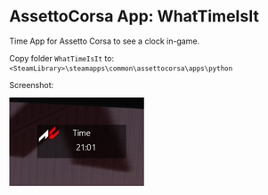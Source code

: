 # AssettoCorsa App: WhatTimeIsIt

Time App for Assetto Corsa to see a clock in-game.

Copy folder `WhatTimeIsIt` to:
`<SteamLibrary>\steamapps\common\assettocorsa\apps\python`

Screenshot:

![time app](/screenshot.jpg)

